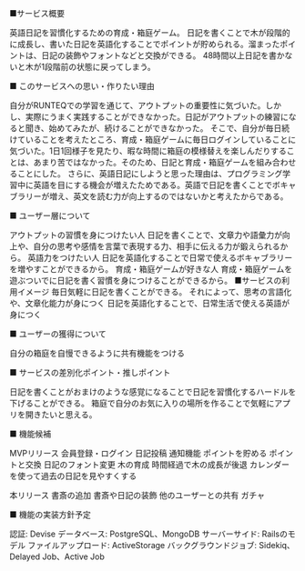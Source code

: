 ■サービス概要

英語日記を習慣化するための育成・箱庭ゲーム。
日記を書くことで木が段階的に成長し、書いた日記を英語化することでポイントが貯められる。溜まったポイントは、日記の装飾やフォントなどと交換ができる。
48時間以上日記を書かないと木が1段階前の状態に戻ってしまう。

■ このサービスへの思い・作りたい理由

自分がRUNTEQでの学習を通じて、アウトプットの重要性に気づいた。しかし、実際にうまく実践することができなかった。日記がアウトプットの練習になると聞き、始めてみたが、続けることができなかった。
そこで、自分が毎日続けていることを考えたところ、育成・箱庭ゲームに毎日ログインしていることに気づいた。1日1回様子を見たり、暇な時間に箱庭の模様替えを楽しんだりすることは、あまり苦ではなかった。そのため、日記と育成・箱庭ゲームを組み合わせることにした。
さらに、英語日記にしようと思った理由は、プログラミング学習中に英語を目にする機会が増えたためである。英語で日記を書くことでボキャブラリーが増え、英文を読む力が向上するのではないかと考えたからである。

■ ユーザー層について

アウトプットの習慣を身につけたい人
日記を書くことで、文章力や語彙力が向上や、自分の思考や感情を言葉で表現する力、相手に伝える力が鍛えられるから。
英語力をつけたい人
日記を英語化することで日常で使えるボキャブラリーを増やすことができるから。
育成・箱庭ゲームが好きな人
育成・箱庭ゲームを遊ぶついでに日記を書く習慣を身につけることができるから。
■サービスの利用イメージ
毎日気軽に日記を書くことができる。
それによって、思考の言語化や、文章化能力が身につく
日記を英語化することで、日常生活で使える英語が身につく

■ ユーザーの獲得について

自分の箱庭を自慢できるように共有機能をつける

■ サービスの差別化ポイント・推しポイント

日記を書くことがおまけのような感覚になることで日記を習慣化するハードルを下げることができる。
箱庭で自分のお気に入りの場所を作ることで気軽にアプリを開きたいと思える。

■ 機能候補

MVPリリース
  会員登録・ログイン
  日記投稿
  通知機能
  ポイントを貯める
  ポイントと交換
  日記のフォント変更
  木の育成
  時間経過で木の成長が後退
  カレンダーを使って過去の日記を見やすくする

本リリース
  書斎の追加
  書斎や日記の装飾
  他のユーザーとの共有
  ガチャ

■ 機能の実装方針予定

認証: Devise
データベース: PostgreSQL、MongoDB
サーバーサイド: Railsのモデル
ファイルアップロード: ActiveStorage
バックグラウンドジョブ: Sidekiq、Delayed Job、Active Job